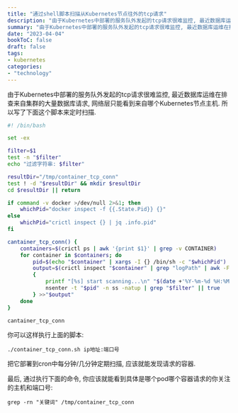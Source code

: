 ```yaml
---
title: "通过shell脚本扫描从Kubernetes节点往外的tcp请求"
description: "由于Kubernetes中部署的服务队外发起的tcp请求很难监控, 最近数据库运维在排查来自集群的大量数据库请求, 网络层只能看到来自哪个Kubernetes节点主机. 所以写了下面这个脚本来定时扫描."
summary: "由于Kubernetes中部署的服务队外发起的tcp请求很难监控, 最近数据库运维在排查来自集群的大量数据库请求, 网络层只能看到来自哪个Kubernetes节点主机. 所以写了下面这个脚本来定时扫描."
date: "2023-04-04"
bookToC: false
draft: false
tags:
- kubernetes
categories:
- "technology"
---
```


由于Kubernetes中部署的服务队外发起的tcp请求很难监控, 最近数据库运维在排查来自集群的大量数据库请求, 网络层只能看到来自哪个Kubernetes节点主机. 所以写了下面这个脚本来定时扫描.

```sh
#! /bin/bash

set -ex

filter=$1
test -n "$filter"
echo "过滤字符串: $filter"

resultDir="/tmp/container_tcp_conn"
test ! -d "$resultDir" && mkdir $resultDir
cd $resultDir || return

if command -v docker >/dev/null 2>&1; then
    whichPid="docker inspect -f {{.State.Pid}} {}"
else
    whichPid="crictl inspect {} | jq .info.pid"
fi

cantainer_tcp_conn() {
    containers=$(crictl ps | awk '{print $1}' | grep -v CONTAINER)
    for container in $containers; do
        pid=$(echo "$container" | xargs -I {} /bin/sh -c "$whichPid")
        output=$(crictl inspect "$container" | grep "logPath" | awk -F "/" '{print $5"_"$6}')
        {
            printf "[%s] start scanning...\n" "$(date +'%Y-%m-%d %H:%M:%S')"
            nsenter -t "$pid" -n ss -natup | grep "$filter" || true
        } >>"$output"
    done
}

cantainer_tcp_conn
```

你可以这样执行上面的脚本:

```
./container_tcp_conn.sh ip地址:端口号
```

把它部署到cron中每分钟/几分钟定期扫描, 应该就能发现请求的容器.

最后, 通过执行下面的命令, 你应该就能看到具体是哪个pod哪个容器请求的你关注的主机和端口号:

```
grep -rn "关键词" /tmp/container_tcp_conn
```